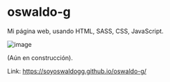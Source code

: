 # oswaldo-g

Mi página web, usando HTML, SASS, CSS, JavaScript.

![image](https://user-images.githubusercontent.com/84472573/123198656-1bf06900-d473-11eb-83df-9f2d2488f2db.png)

(Aún en construcción).

Link: https://soyoswaldogg.github.io/oswaldo-g/
